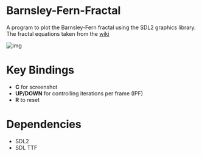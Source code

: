 # Barnsley-Fern-Fractal
A program to plot the Barnsley-Fern fractal using the SDL2 graphics library.
The fractal equations taken from the [wiki](https://en.wikipedia.org/wiki/Barnsley_fern)

![img](https://i.ibb.co/ssPSH4B/ss-1600004326.png)

# Key Bindings
* **C** for screenshot
* **UP/DOWN** for controlling iterations per frame (IPF)
* **R** to reset

# Dependencies
* SDL2
* SDL TTF
